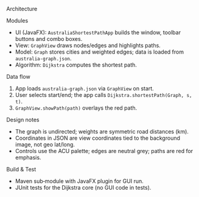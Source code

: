 Architecture

Modules
- UI (JavaFX): `AustraliaShortestPathApp` builds the window, toolbar buttons and combo boxes.
- View: `GraphView` draws nodes/edges and highlights paths.
- Model: `Graph` stores cities and weighted edges; data is loaded from `australia-graph.json`.
- Algorithm: `Dijkstra` computes the shortest path.

Data flow
1. App loads `australia-graph.json` via `GraphView` on start.
2. User selects start/end; the app calls `Dijkstra.shortestPath(Graph, s, t)`.
3. `GraphView.showPath(path)` overlays the red path.

Design notes
- The graph is undirected; weights are symmetric road distances (km).
- Coordinates in JSON are view coordinates tied to the background image, not geo lat/long.
- Controls use the ACU palette; edges are neutral grey; paths are red for emphasis.

Build & Test
- Maven sub‑module with JavaFX plugin for GUI run.
- JUnit tests for the Dijkstra core (no GUI code in tests).


